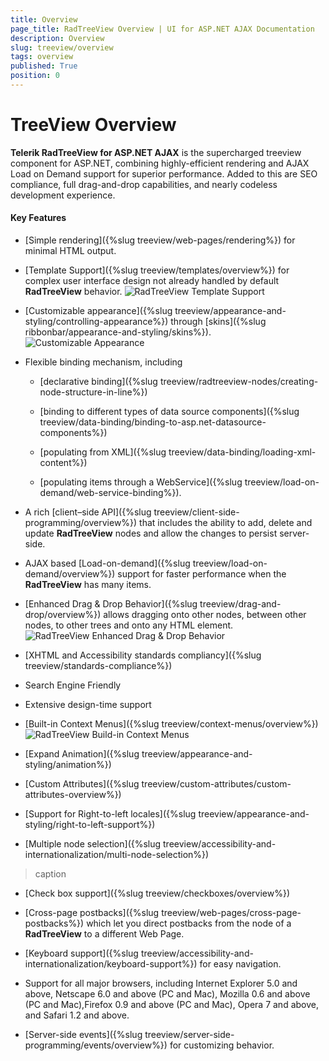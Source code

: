 ```yaml
---
title: Overview
page_title: RadTreeView Overview | UI for ASP.NET AJAX Documentation
description: Overview
slug: treeview/overview
tags: overview
published: True
position: 0
---
```


# TreeView Overview



**Telerik RadTreeView for ASP.NET AJAX** is the supercharged treeview component for ASP.NET, combining highly-efficient rendering and AJAX Load on Demand support for superior performance. Added to this are SEO compliance, full drag-and-drop capabilities, and nearly codeless development experience.

#### Key Features

* [Simple rendering]({%slug treeview/web-pages/rendering%}) for minimal HTML output.

* [Template Support]({%slug treeview/templates/overview%}) for complex user interface design not already handled by default **RadTreeView** behavior.
![RadTreeView Template Support](images/treeview_templatesupport.png)

* [Customizable appearance]({%slug treeview/appearance-and-styling/controlling-appearance%}) through [skins]({%slug ribbonbar/appearance-and-styling/skins%}).
![Customizable Appearance](images/treeview_customizableappearance.png)

* Flexible binding mechanism, including

    * [declarative binding]({%slug treeview/radtreeview-nodes/creating-node-structure-in-line%})

    * [binding to different types of data source components]({%slug treeview/data-binding/binding-to-asp.net-datasource-components%})

    * [populating from XML]({%slug treeview/data-binding/loading-xml-content%})

    * [populating items through a WebService]({%slug treeview/load-on-demand/web-service-binding%}).

* A rich [client–side API]({%slug treeview/client-side-programming/overview%}) that includes the ability to add, delete and update **RadTreeView** nodes and allow the changes to persist server-side.

* AJAX based [Load-on-demand]({%slug treeview/load-on-demand/overview%}) support for faster performance when the **RadTreeView** has many items.

* [Enhanced Drag & Drop Behavior]({%slug treeview/drag-and-drop/overview%}) allows dragging onto other nodes, between other nodes, to other trees and onto any HTML element.
![RadTreeView Enhanced Drag & Drop Behavior](images/treeview_enhanceddragdropbehaviorpng.png)

* [XHTML and Accessibility standards compliancy]({%slug treeview/standards-compliance%})

* Search Engine Friendly

* Extensive design-time support

* [Built-in Context Menus]({%slug treeview/context-menus/overview%})
![RadTreeView Build-in Context Menus](images/treeview_buildincontextmenuspng.png)

* [Expand Animation]({%slug treeview/appearance-and-styling/animation%})

* [Custom Attributes]({%slug treeview/custom-attributes/custom-attributes-overview%})

* [Support for Right-to-left locales]({%slug treeview/appearance-and-styling/right-to-left-support%})

* [Multiple node selection]({%slug treeview/accessibility-and-internationalization/multi-node-selection%})
>caption 



* [Check box support]({%slug treeview/checkboxes/overview%})

* [Cross-page postbacks]({%slug treeview/web-pages/cross-page-postbacks%}) which let you direct postbacks from the node of a **RadTreeView** to a different Web Page.

* [Keyboard support]({%slug treeview/accessibility-and-internationalization/keyboard-support%}) for easy navigation.

* Support for all major browsers, including Internet Explorer 5.0 and above, Netscape 6.0 and above (PC and Mac), Mozilla 0.6 and above (PC and Mac),Firefox 0.9 and above (PC and Mac), Opera 7 and above, and Safari 1.2 and above.

* [Server-side events]({%slug treeview/server-side-programming/events/overview%}) for customizing behavior.
